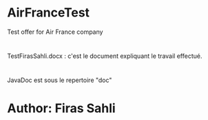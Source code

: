 # AirFranceTest
Test offer for Air France company
# 
TestFirasSahli.docx : c'est le document expliquant le travail effectué.
# 
JavaDoc est sous le repertoire "doc"
# 
# Author: Firas Sahli
